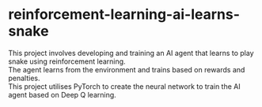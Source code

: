 # reinforcement-learning-ai-learns-snake
This project involves developing and training an AI agent that learns to play snake using reinforcement learning.\
The agent learns from the environment and trains based on rewards and penalties. \
This project utilises PyTorch to create the neural network to train the AI agent based on Deep Q learning.
